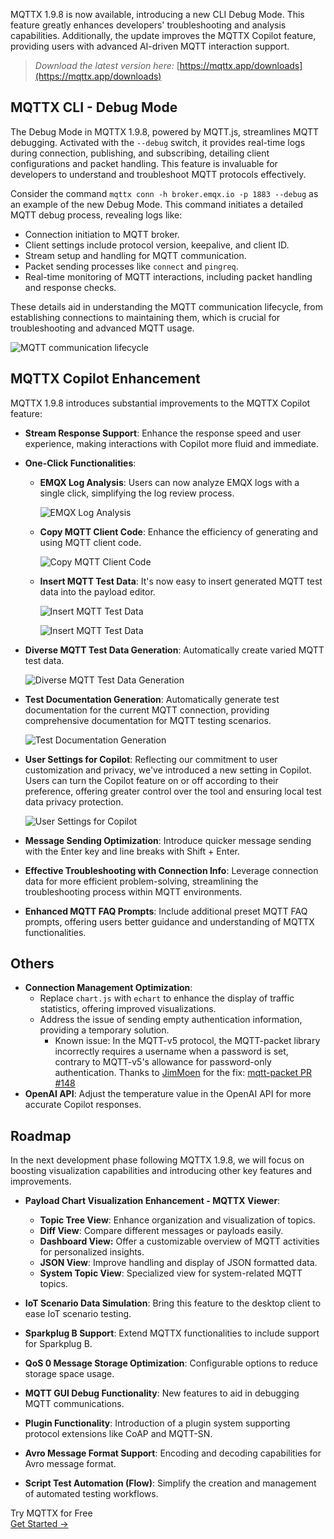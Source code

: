 MQTTX 1.9.8 is now available, introducing a new CLI Debug Mode. This feature greatly enhances developers' troubleshooting and analysis capabilities. Additionally, the update improves the MQTTX Copilot feature, providing users with advanced AI-driven MQTT interaction support.

> *Download the latest version here:* [https://mqttx.app/downloads](https://mqttx.app/downloads)

## MQTTX CLI - Debug Mode

The Debug Mode in MQTTX 1.9.8, powered by MQTT.js, streamlines MQTT debugging. Activated with the `--debug` switch, it provides real-time logs during connection, publishing, and subscribing, detailing client configurations and packet handling. This feature is invaluable for developers to understand and troubleshoot MQTT protocols effectively.

Consider the command `mqttx conn -h broker.emqx.io -p 1883 --debug` as an example of the new Debug Mode. This command initiates a detailed MQTT debug process, revealing logs like:

- Connection initiation to MQTT broker.
- Client settings include protocol version, keepalive, and client ID.
- Stream setup and handling for MQTT communication.
- Packet sending processes like `connect` and `pingreq`.
- Real-time monitoring of MQTT interactions, including packet handling and response checks.

These details aid in understanding the MQTT communication lifecycle, from establishing connections to maintaining them, which is crucial for troubleshooting and advanced MQTT usage.

![MQTT communication lifecycle](https://assets.emqx.com/images/c810a2e4e6a7442e6b51b5d72b14dbae.png)

## MQTTX Copilot Enhancement

MQTTX 1.9.8 introduces substantial improvements to the MQTTX Copilot feature:

- **Stream Response Support**: Enhance the response speed and user experience, making interactions with Copilot more fluid and immediate.

- **One-Click Functionalities**:

  - **EMQX Log Analysis**: Users can now analyze EMQX logs with a single click, simplifying the log review process.

    ![EMQX Log Analysis](https://assets.emqx.com/images/2543f9d9b788f131140b3e9d124276ac.png)

  - **Copy MQTT Client Code**: Enhance the efficiency of generating and using MQTT client code.

    ![Copy MQTT Client Code](https://assets.emqx.com/images/caca6089bb96693d411612b8972c1113.png)

  - **Insert MQTT Test Data**: It's now easy to insert generated MQTT test data into the payload editor.

    ![Insert MQTT Test Data](https://assets.emqx.com/images/6ec2e4ff7f9974a3ef681d987e8707b9.png)

    ![Insert MQTT Test Data](https://assets.emqx.com/images/5457c7f755b79cdf0a6c0605fe21542b.png)

- **Diverse MQTT Test Data Generation**: Automatically create varied MQTT test data.

  ![Diverse MQTT Test Data Generation](https://assets.emqx.com/images/e5b22a0a184443231010126f6e605adf.png)

- **Test Documentation Generation**: Automatically generate test documentation for the current MQTT connection, providing comprehensive documentation for MQTT testing scenarios.

  ![Test Documentation Generation](https://assets.emqx.com/images/8e95de89f6fbe59cd38ea9f22a7bd748.png)

- **User Settings for Copilot**: Reflecting our commitment to user customization and privacy, we've introduced a new setting in Copilot. Users can turn the Copilot feature on or off according to their preference, offering greater control over the tool and ensuring local test data privacy protection.

  ![User Settings for Copilot](https://assets.emqx.com/images/32bb968de9b1c92712d8904cd9458bd0.png)

- **Message Sending Optimization**: Introduce quicker message sending with the Enter key and line breaks with Shift + Enter.

- **Effective Troubleshooting with Connection Info**: Leverage connection data for more efficient problem-solving, streamlining the troubleshooting process within MQTT environments.

- **Enhanced MQTT FAQ Prompts**: Include additional preset MQTT FAQ prompts, offering users better guidance and understanding of MQTTX functionalities.

## Others

- **Connection Management Optimization**:
  - Replace `chart.js` with `echart` to enhance the display of traffic statistics, offering improved visualizations.
  - Address the issue of sending empty authentication information, providing a temporary solution.
    - Known issue: In the MQTT-v5 protocol, the MQTT-packet library incorrectly requires a username when a password is set, contrary to MQTT-v5's allowance for password-only authentication. Thanks to [JimMoen](https://github.com/JimMoen) for the fix: [mqtt-packet PR #148](https://github.com/mqttjs/mqtt-packet/pull/148)
- **OpenAI API**: Adjust the temperature value in the OpenAI API for more accurate Copilot responses.

## Roadmap

In the next development phase following MQTTX 1.9.8, we will focus on boosting visualization capabilities and introducing other key features and improvements.

- **Payload Chart Visualization Enhancement - MQTTX Viewer**:
  - **Topic Tree View**: Enhance organization and visualization of topics.
  - **Diff View**: Compare different messages or payloads easily.
  - **Dashboard View:** Offer a customizable overview of MQTT activities for personalized insights.
  - **JSON View**: Improve handling and display of JSON formatted data.
  - **System Topic View**: Specialized view for system-related MQTT topics.

- **IoT Scenario Data Simulation**: Bring this feature to the desktop client to ease IoT scenario testing.
- **Sparkplug B Support**: Extend MQTTX functionalities to include support for Sparkplug B.
- **QoS 0 Message Storage Optimization**: Configurable options to reduce storage space usage.
- **MQTT GUI Debug Functionality**: New features to aid in debugging MQTT communications.
- **Plugin Functionality**: Introduction of a plugin system supporting protocol extensions like CoAP and MQTT-SN.
- **Avro Message Format Support**: Encoding and decoding capabilities for Avro message format.
- **Script Test Automation (Flow)**: Simplify the creation and management of automated testing workflows.



<section class="promotion">
    <div>
        Try MQTTX for Free
    </div>
    <a href="https://www.emqx.com/en/try?product=MQTTX" class="button is-gradient px-5">Get Started →</a>
</section>
